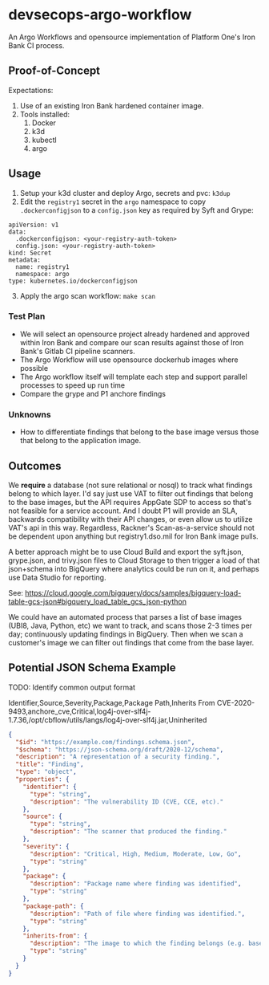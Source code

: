 # devsecops-argo-workflow
An Argo Workflows and opensource implementation of Platform One's Iron Bank CI process.

## Proof-of-Concept
Expectations:
1. Use of an existing Iron Bank hardened container image.
2. Tools installed:
   1. Docker
   2. k3d
   3. kubectl
   4. argo

## Usage
1. Setup your k3d cluster and deploy Argo, secrets and pvc: `k3dup`
2. Edit the `registry1` secret in the `argo` namespace to copy `.dockerconfigjson` to a `config.json` key as required by Syft and Grype:
```
apiVersion: v1
data:
  .dockerconfigjson: <your-registry-auth-token>
  config.json: <your-registry-auth-token>
kind: Secret
metadata:
  name: registry1
  namespace: argo
type: kubernetes.io/dockerconfigjson
```
3. Apply the argo scan workflow: `make scan`

### Test Plan
- We will select an opensource project already hardened and approved within Iron Bank and compare our scan results against those of Iron Bank's Gitlab CI pipeline scanners.
- The Argo Workflow will use opensource dockerhub images where possible
- The Argo workflow itself will template each step and support parallel processes to speed up run time
- Compare the grype and P1 anchore findings

### Unknowns
- How to differentiate findings that belong to the base image versus those that belong to the application image.

## Outcomes
We **require** a database (not sure relational or nosql) to track what findings belong to which layer. I'd say just use VAT to filter out findings that belong to the base images, but the API requires AppGate SDP to access so that's not feasible for a service account. And I doubt P1 will provide an SLA, backwards compatibility with their API changes, or even allow us to utilize VAT's api in this way. Regardless, Rackner's Scan-as-a-service should not be dependent upon anything but registry1.dso.mil for Iron Bank image pulls.

A better approach might be to use Cloud Build and export the syft.json, grype.json, and trivy.json files to Cloud Storage to then trigger a load of that json+schema into BigQuery where analytics could be run on it, and perhaps use Data Studio for reporting.

See: https://cloud.google.com/bigquery/docs/samples/bigquery-load-table-gcs-json#bigquery_load_table_gcs_json-python

We could have an automated process that parses a list of base images (UBI8, Java, Python, etc) we want to track, and scans those 2-3 times per day; continuously updating findings in BigQuery. Then when we scan a customer's image we can filter out findings that come from the base layer.

## Potential JSON Schema Example
TODO: Identify common output format

Identifier,Source,Severity,Package,Package Path,Inherits From
CVE-2020-9493,anchore_cve,Critical,log4j-over-slf4j-1.7.36,/opt/cbflow/utils/langs/log4j-over-slf4j.jar,Uninherited

```json
{
  "$id": "https://example.com/findings.schema.json",
  "$schema": "https://json-schema.org/draft/2020-12/schema",
  "description": "A representation of a security finding.",
  "title": "Finding",
  "type": "object",
  "properties": {
    "identifier": {
      "type": "string",
      "description": "The vulnerability ID (CVE, CCE, etc)."
    },
    "source": {
      "type": "string",
      "description": "The scanner that produced the finding."
    },
    "severity": {
      "description": "Critical, High, Medium, Moderate, Low, Go",
      "type": "string"
    },
    "package": {
      "description": "Package name where finding was identified",
      "type": "string"
    },
    "package-path": {
      "description": "Path of file where finding was identified.",
      "type": "string"
    },
    "inherits-from": {
      "description": "The image to which the finding belongs (e.g. base, intermediate, uninherited)",
      "type": "string"
    }
  }
}
```